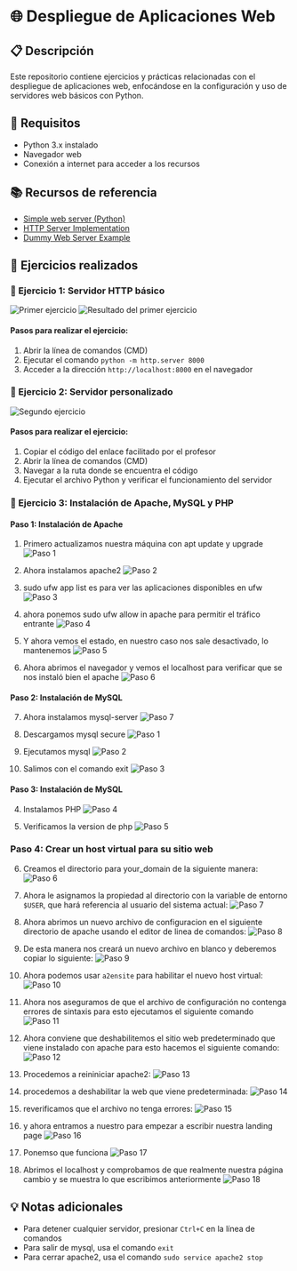 # 🌐 Despliegue de Aplicaciones Web

## 📋 Descripción

Este repositorio contiene ejercicios y prácticas relacionadas con el despliegue de aplicaciones web, enfocándose en la configuración y uso de servidores web básicos con Python.

## 🔧 Requisitos

- Python 3.x instalado
- Navegador web
- Conexión a internet para acceder a los recursos

## 📚 Recursos de referencia

- [Simple web server (Python)](https://docs.python.org/3/library/http.server.html)
- [HTTP Server Implementation](https://github.com/python/cpython/blob/main/Lib/http/server.py)
- [Dummy Web Server Example](https://gist.github.com/kabinpokhrel/6fd1275603e9d5f1e284be717cbd1bff)

## 🚀 Ejercicios realizados

### 📁 Ejercicio 1: Servidor HTTP básico

![Primer ejercicio](./images/01_primerEjercicio.PNG)
![Resultado del primer ejercicio](./images/02_PrimerEjercicio.PNG)

#### Pasos para realizar el ejercicio:

1. Abrir la línea de comandos (CMD)
2. Ejecutar el comando `python -m http.server 8000`
3. Acceder a la dirección `http://localhost:8000` en el navegador

### 📁 Ejercicio 2: Servidor personalizado

![Segundo ejercicio](./images/03_SegundoEjercicio.PNG)

#### Pasos para realizar el ejercicio:

1. Copiar el código del enlace facilitado por el profesor
2. Abrir la línea de comandos (CMD)
3. Navegar a la ruta donde se encuentra el código
4. Ejecutar el archivo Python y verificar el funcionamiento del servidor

### 📁 Ejercicio 3: Instalación de Apache, MySQL y PHP

<!-- https://www.digitalocean.com/community/tutorials/how-to-install-linux-apache-mysql-php-lamp-stack-on-ubuntu-20-04-es#paso-4-crear-un-host-virtual-para-su-sitio-web -->

#### Paso 1: Instalación de Apache

1. Primero actualizamos nuestra máquina con apt update y upgrade
   ![Paso 1](./images/apache/1.png)

2. Ahora instalamos apache2
   ![Paso 2](./images/apache/2.png)

3. sudo ufw app list es para ver las aplicaciones disponibles en ufw
   ![Paso 3](./images/apache/3.png)

4. ahora ponemos sudo ufw allow in apache para permitir el tráfico entrante
   ![Paso 4](./images/apache/4.png)

5. Y ahora vemos el estado, en nuestro caso nos sale desactivado, lo mantenemos
   ![Paso 5](./images/apache/5.png)

6. Ahora abrimos el navegador y vemos el localhost para verificar que se nos instaló bien el apache
   ![Paso 6](./images/apache/6.png)

#### Paso 2: Instalación de MySQL

7. Ahora instalamos mysql-server
   ![Paso 7](./images/apache/7.png)

1. Descargamos mysql secure
   ![Paso 1](./images/apache/8.png)

1. Ejecutamos mysql
   ![Paso 2](./images/apache/9.png)

1. Salimos con el comando exit
   ![Paso 3](./images/apache/10.png)

#### Paso 3: Instalación de MySQL

4. Instalamos PHP
   ![Paso 4](./images/apache/11.png)

5. Verificamos la version de php
   ![Paso 5](./images/apache/12.png)

### Paso 4: Crear un host virtual para su sitio web

6. Creamos el directorio para your_domain de la siguiente manera:
   ![Paso 6](./images/apache/13.png)

7. Ahora le asignamos la propiedad al directorio con la variable de entorno `$USER`, que hará referencia al usuario del sistema actual:
   ![Paso 7](./images/apache/14.png)

8. Ahora abrimos un nuevo archivo de configuracion en el siguiente directorio de apache usando el editor de linea de comandos:
   ![Paso 8](./images/apache/15.png)

9. De esta manera nos creará un nuevo archivo en blanco y deberemos copiar lo siguiente:
   ![Paso 9](./images/apache/16.png)

10. Ahora podemos usar `a2ensite` para habilitar el nuevo host virtual:
   ![Paso 10](./images/apache/17.png)

11. Ahora nos aseguramos de que el archivo de configuración no contenga errores de sintaxis para esto ejecutamos el siguiente comando
   ![Paso 11](./images/apache/18.png)

12. Ahora conviene que deshabilitemos el sitio web predeterminado que viene instalado con apache para esto hacemos el siguiente comando:
   ![Paso 12](./images/apache/19.png)

13. Procedemos a reininiciar apache2:
   ![Paso 13](./images/apache/20.png)

14. procedemos a deshabilitar la web que viene predeterminada:
   ![Paso 14](./images/apache/21.png)

15. reverificamos que el archivo no tenga errores:
   ![Paso 15](./images/apache/22.png)

16. y ahora entramos a nuestro para empezar a escribir nuestra landing page
   ![Paso 16](./images/apache/23.png)

17. Ponemso que funciona 
   ![Paso 17](./images/apache/24.png)

18.  Abrimos el localhost y comprobamos de que realmente nuestra página cambio y se muestra lo que escribimos anteriormente
   ![Paso 18](./images/apache/25.png)




## 💡 Notas adicionales

- Para detener cualquier servidor, presionar `Ctrl+C` en la línea de comandos
- Para salir de mysql, usa el comando `exit`
- Para cerrar apache2, usa el comando `sudo service apache2 stop`

